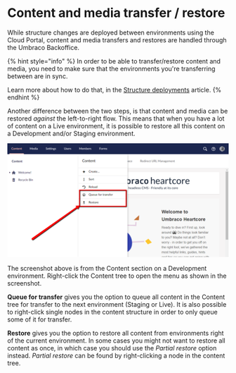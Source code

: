 # Content and media transfer / restore

While structure changes are deployed between environments using the Cloud Portal, content and media transfers and restores are handled through the Umbraco Backoffice.

{% hint style="info" %}
In order to be able to transfer/restore content and media, you need to make sure that the environments you're transferring between are in sync.

Learn more about how to do that, in the [Structure deployments](structure-deployment.md) article.
{% endhint %}

Another difference between the two steps, is that content and media can be restored _against_ the left-to-right flow. This means that when you have a lot of content on a Live environment, it is possible to restore all this content on a Development and/or Staging environment.

![Queue for transfer and restore](images/transfer-and-restore.png)

The screenshot above is from the Content section on a Development environment. Right-click the Content tree to open the menu as shown in the screenshot.

**Queue for transfer** gives you the option to queue all content in the Content tree for transfer to the next environment (Staging or Live). It is also possible to right-click single nodes in the content structure in order to only queue some of it for transfer.

**Restore** gives you the option to restore all content from environments right of the current environment. In some cases you might not want to restore all content as once, in which case you should use the _Partial restore_ option instead. _Partial restore_ can be found by right-clicking a node in the content tree.

